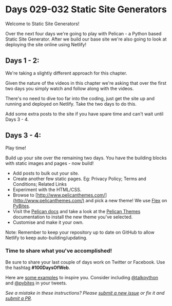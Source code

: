 # Days 029-032 Static Site Generators

Welcome to Static Site Generators!

Over the next four days we're going to play with Pelican - a Python based Static Site Generator. After we build our base site we're also going to look at deploying the site online using Netlify!

## Days 1 - 2: 

We're taking a slightly different approach for this chapter.

Given the nature of the videos in this chapter we're asking that over the first two days you simply watch and follow along with the videos.

There's no need to dive too far into the coding, just get the site up and running and deployed on Netlify. Take the two days to do this.

Add some extra posts to the site if you have spare time and can't wait until Days 3 - 4.


## Days 3 - 4: 

Play time!

Build up your site over the remaining two days. You have the building blocks with static images and pages - now build!

- Add posts to bulk out your site.
- Create another few static pages. Eg: Privacy Policy; Terms and Conditions; Related Links
- Experiment with the HTML/CSS.
- Browse to [http://www.pelicanthemes.com/](http://www.pelicanthemes.com/) and pick a new theme! We use [Flex](https://github.com/alexandrevicenzi/Flex/tree/b3bd59002a3e85803332c35702d90e1e19ef39b6) on [PyBites](https://pybit.es).
- Visit the [Pelican docs](http://docs.getpelican.com/en/stable/index.html) and take a look at the [Pelican Themes](http://docs.getpelican.com/en/stable/pelican-themes.html) documentation to install the new theme you've selected.
- Customise and make it your own.

Note: Remember to keep your repository up to date on GitHub to allow Netlify to keep auto-building/updating.


### Time to share what you've accomplished!

Be sure to share your last couple of days work on Twitter or Facebook. Use the hashtag **#100DaysOfWeb**. 

Here are [some examples](https://twitter.com/search?q=%23100DaysOfCode) to inspire you. Consider including [@talkpython](https://twitter.com/talkpython) and [@pybites](https://twitter.com/pybites) in your tweets.

*See a mistake in these instructions? Please [submit a new issue](https://github.com/talkpython/100daysofweb-with-python-course/issues) or fix it and [submit a PR](https://github.com/talkpython/100daysofweb-with-python-course/pulls).*
